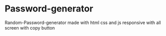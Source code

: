 # Password-generator
Random-Password-generator made with html css and js responsive with all screen with copy button
